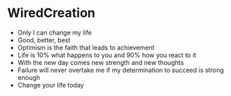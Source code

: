 # WiredCreation


- Only I can change my life <br>
- Good, better, best  <br>
- Optimism is the faith that leads to achievement <br>
- Life is 10% what happens to you and 90% how you react to it <br>
- With the new day comes new strength and new thoughts <br>
- Failure will never overtake me if my determination to succeed is strong enough <br>
- Change your life today <br>
